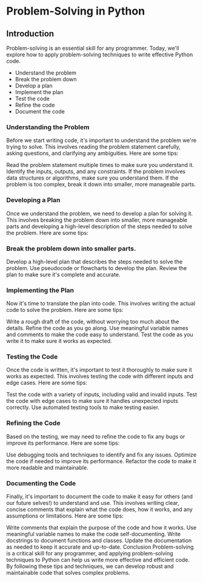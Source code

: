 # Problem-Solving in Python

## Introduction

Problem-solving is an essential skill for any programmer. Today, we'll explore how to apply problem-solving techniques to write effective Python code.

* Understand the problem
* Break the problem down
* Develop a plan
* Implement the plan
* Test the code
* Refine the code
* Document the code

### Understanding the Problem

Before we start writing code, it's important to understand the problem we're trying to solve. This involves reading the problem statement carefully, asking questions, and clarifying any ambiguities. Here are some tips:

Read the problem statement multiple times to make sure you understand it.
Identify the inputs, outputs, and any constraints.
If the problem involves data structures or algorithms, make sure you understand them.
If the problem is too complex, break it down into smaller, more manageable parts.

### Developing a Plan
Once we understand the problem, we need to develop a plan for solving it. This involves breaking the problem down into smaller, more manageable parts and developing a high-level description of the steps needed to solve the problem. Here are some tips:

### Break the problem down into smaller parts.
Develop a high-level plan that describes the steps needed to solve the problem.
Use pseudocode or flowcharts to develop the plan.
Review the plan to make sure it's complete and accurate.

### Implementing the Plan
Now it's time to translate the plan into code. This involves writing the actual code to solve the problem. Here are some tips:

Write a rough draft of the code, without worrying too much about the details.
Refine the code as you go along.
Use meaningful variable names and comments to make the code easy to understand.
Test the code as you write it to make sure it works as expected.

### Testing the Code
Once the code is written, it's important to test it thoroughly to make sure it works as expected. This involves testing the code with different inputs and edge cases. Here are some tips:

Test the code with a variety of inputs, including valid and invalid inputs.
Test the code with edge cases to make sure it handles unexpected inputs correctly.
Use automated testing tools to make testing easier.
### Refining the Code
Based on the testing, we may need to refine the code to fix any bugs or improve its performance. Here are some tips:

Use debugging tools and techniques to identify and fix any issues.
Optimize the code if needed to improve its performance.
Refactor the code to make it more readable and maintainable.

### Documenting the Code
Finally, it's important to document the code to make it easy for others (and our future selves!) to understand and use. This involves writing clear, concise comments that explain what the code does, how it works, and any assumptions or limitations. Here are some tips:

Write comments that explain the purpose of the code and how it works.
Use meaningful variable names to make the code self-documenting.
Write docstrings to document functions and classes.
Update the documentation as needed to keep it accurate and up-to-date.
Conclusion
Problem-solving is a critical skill for any programmer, and applying problem-solving techniques to Python can help us write more effective and efficient code. By following these tips and techniques, we can develop robust and maintainable code that solves complex problems.





